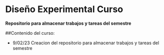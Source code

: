 # Diseño Experimental Curso
**Repositorio para almacenar trabajos y tareas del semestre**

##Contenido del curso:

+ 9/02/23 Creacion del repositorio para almacenar trabajos y tareas del semestre